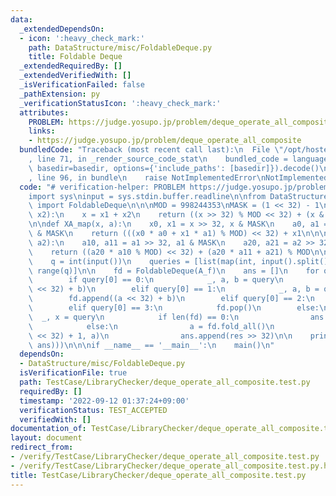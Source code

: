 ```yaml
---
data:
  _extendedDependsOn:
  - icon: ':heavy_check_mark:'
    path: DataStructure/misc/FoldableDeque.py
    title: Foldable Deque
  _extendedRequiredBy: []
  _extendedVerifiedWith: []
  _isVerificationFailed: false
  _pathExtension: py
  _verificationStatusIcon: ':heavy_check_mark:'
  attributes:
    PROBLEM: https://judge.yosupo.jp/problem/deque_operate_all_composite
    links:
    - https://judge.yosupo.jp/problem/deque_operate_all_composite
  bundledCode: "Traceback (most recent call last):\n  File \"/opt/hostedtoolcache/Python/3.10.6/x64/lib/python3.10/site-packages/onlinejudge_verify/documentation/build.py\"\
    , line 71, in _render_source_code_stat\n    bundled_code = language.bundle(stat.path,\
    \ basedir=basedir, options={'include_paths': [basedir]}).decode()\n  File \"/opt/hostedtoolcache/Python/3.10.6/x64/lib/python3.10/site-packages/onlinejudge_verify/languages/python.py\"\
    , line 96, in bundle\n    raise NotImplementedError\nNotImplementedError\n"
  code: "# verification-helper: PROBLEM https://judge.yosupo.jp/problem/deque_operate_all_composite\n\
    import sys\ninput = sys.stdin.buffer.readline\n\nfrom DataStructure.misc.FoldableDeque\
    \ import FoldableDeque\n\n\nMOD = 998244353\nMASK = (1 << 32) - 1\n\n\ndef X_f(x1,\
    \ x2):\n    x = x1 + x2\n    return ((x >> 32) % MOD << 32) + (x & MASK) % MOD\n\
    \n\ndef XA_map(x, a):\n    x0, x1 = x >> 32, x & MASK\n    a0, a1 = a >> 32, a\
    \ & MASK\n    return (((x0 * a0 + x1 * a1) % MOD) << 32) + x1\n\n\ndef A_f(a1,\
    \ a2):\n    a10, a11 = a1 >> 32, a1 & MASK\n    a20, a21 = a2 >> 32, a2 & MASK\n\
    \    return ((a20 * a10 % MOD) << 32) + (a20 * a11 + a21) % MOD\n\n\ndef main():\n\
    \    q = int(input())\n    queries = [list(map(int, input().split())) for i in\
    \ range(q)]\n\n    fd = FoldableDeque(A_f)\n    ans = []\n    for query in queries:\n\
    \        if query[0] == 0:\n            _, a, b = query\n            fd.appendleft((a\
    \ << 32) + b)\n        elif query[0] == 1:\n            _, a, b = query\n    \
    \        fd.append((a << 32) + b)\n        elif query[0] == 2:\n            fd.popleft()\n\
    \        elif query[0] == 3:\n            fd.pop()\n        else:\n          \
    \  _, x = query\n            if len(fd) == 0:\n                ans.append(x)\n\
    \            else:\n                a = fd.fold_all()\n                res = XA_map((x\
    \ << 32) + 1, a)\n                ans.append(res >> 32)\n\n    print('\\n'.join(map(str,\
    \ ans)))\n\n\nif __name__ == '__main__':\n    main()\n"
  dependsOn:
  - DataStructure/misc/FoldableDeque.py
  isVerificationFile: true
  path: TestCase/LibraryChecker/deque_operate_all_composite.test.py
  requiredBy: []
  timestamp: '2022-09-12 01:37:24+09:00'
  verificationStatus: TEST_ACCEPTED
  verifiedWith: []
documentation_of: TestCase/LibraryChecker/deque_operate_all_composite.test.py
layout: document
redirect_from:
- /verify/TestCase/LibraryChecker/deque_operate_all_composite.test.py
- /verify/TestCase/LibraryChecker/deque_operate_all_composite.test.py.html
title: TestCase/LibraryChecker/deque_operate_all_composite.test.py
---
```


